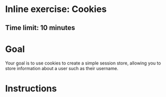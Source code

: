 # Inline exercise: Cookies
## Time limit: 10 minutes

# Goal

Your goal is to use cookies to create a simple session store, allowing you to
store information about a user such as their username.

# Instructions

